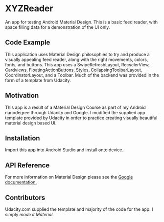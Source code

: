 # XYZReader
An app for testing Android Material Design.  This is a basic feed reader, with space filling data for a demonstration of the UI only.

## Code Example

This application uses Material Design philosophies to try and produce a visually appealing feed reader, along with the right movements, colors, fonts, and buttons.
This app uses a SwipeRefreshLayout, RecyclerView, Cardviews, FloatingActionButtons, Styles, CollapsingToolbarLayout, CoordinatorLayout, and a Toolbar.
Much of the backend was provided in the form of a template from Udacity.

## Motivation

This app is a result of a Material Design Course as part of my Android nanodegree through Udacity and Google.  I modified the supplied app template provided by Udacity in order to practice creating visually beautiful material design based UI.

## Installation

Import this app into Android Studio and install onto device.

## API Reference

For more information on Material Design please see the [Google documentation.](https://www.google.com/design/spec/material-design/introduction.html)

## Contributors

Udacity.com supplied the template and majority of the code for the app.  I simply *made it Material*.
